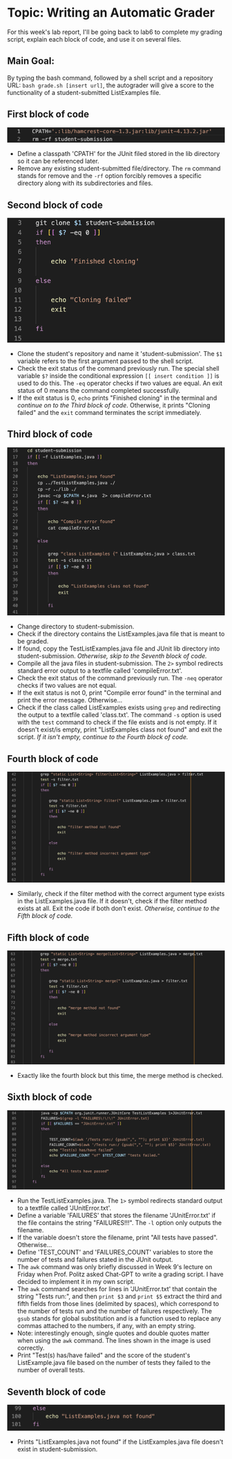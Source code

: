# Topic: Writing an Automatic Grader
For this week's lab report, I'll be going back to lab6 to complete my grading script, explain each block of code, and use it on several files.


## Main Goal:
By typing the bash command, followed by a shell script and a repository URL: `bash grade.sh [insert url]`, the autograder will give a score to the functionality of a student-submitted ListExamples file.


## First block of code
![image](https://raw.githubusercontent.com/cheahfulnic/lab9/main/wk9-ss/week9-1.png)
* Define a classpath 'CPATH' for the JUnit filed stored in the lib directory so it can be referenced later.
* Remove any existing student-submitted file/directory. The `rm` command stands for remove and the `-rf` option forcibly removes a specific directory along with its subdirectories and files.


## Second block of code
![image](https://raw.githubusercontent.com/cheahfulnic/lab9/main/wk9-ss/week9-2.png)
* Clone the student's repository and name it 'student-submission'. The `$1` variable refers to the first argument passed to the shell script.
* Check the exit status of the command previously run. The special shell variable `$?` inside the conditional expression `[[ insert condition ]]` is used to do this. The `-eq` operator checks if two values are equal. An exit status of 0 means the command completed successfully.
* If the exit status is 0, `echo` prints "Finished cloning" in the terminal and *continue on to the Third block of code*. Otherwise, it prints "Cloning failed" and the `exit` command terminates the script immediately.


## Third block of code
![image](https://raw.githubusercontent.com/cheahfulnic/lab9/main/wk9-ss/week9-3.png)
* Change directory to student-submission.
* Check if the directory contains the ListExamples.java file that is meant to be graded.
* If found, copy the TestListExamples.java file and JUnit lib directory into student-submission. *Otherwise, skip to the Seventh block of code.*
* Compile all the java files in student-submission. The `2>` symbol redirects standard error output to a textfile called 'compileError.txt'.
* Check the exit status of the command previously run. The `-neq` operator checks if two values are not equal.
* If the exit status is not 0, print "Compile error found" in the terminal and print the error message. Otherwise...
* Check if the class called ListExamples exists using `grep` and redirecting the output to a textfile called 'class.txt'. The command `-s` option is used with the `test` command to check if the file exists and is not empty. If it doesn't exist/is empty, print "ListExamples class not found" and exit the script. *If it isn't empty, continue to the Fourth block of code.*


## Fourth block of code
![image](https://raw.githubusercontent.com/cheahfulnic/lab9/main/wk9-ss/week9-4.png)
* Similarly, check if the filter method with the correct argument type exists in the ListExamples.java file. If it doesn't, check if the filter method exists at all. Exit the code if both don't exist. *Otherwise, continue to the Fifth block of code.*


## Fifth block of code
![image](https://raw.githubusercontent.com/cheahfulnic/lab9/main/wk9-ss/week9-5.png)
* Exactly like the fourth block but this time, the merge method is checked.


## Sixth block of code
![image](https://raw.githubusercontent.com/cheahfulnic/lab9/main/wk9-ss/week9-6.png)
* Run the TestListExamples.java. The `1>` symbol redirects standard output to a textfile called 'JUnitError.txt'.
* Define a variable 'FAILURES' that stores the filename 'JUnitError.txt' if the file contains the string "FAILURES!!!". The `-l` option only outputs the filename.
* If the variable doesn't store the filename, print "All tests have passed". Otherwise... 
* Define 'TEST_COUNT' and 'FAILURES_COUNT' variables to store the number of tests and failures stated in the JUnit output.
* The `awk` command was only briefly discussed in Week 9's lecture on Friday when Prof. Politz asked Chat-GPT to write a grading script. I have decided to implement it in my own script.
* The `awk` command searches for lines in 'JUnitError.txt' that contain the string "Tests run:", and then `print $3` and `print $5` extract the third and fifth fields from those lines (delimited by spaces), which correspond to the number of tests run and the number of failures respectively. The `gsub` stands for global substitution and is a function used to replace any commas attached to the numbers, if any, with an empty string.
* Note: interestingly enough, single quotes and double quotes matter when using the `awk` command. The lines shown in the image is used correctly.
* Print "Test(s) has/have failed" and the score of the student's ListExample.java file based on the number of tests they failed to the number of overall tests.


## Seventh block of code
![image](https://raw.githubusercontent.com/cheahfulnic/lab9/main/wk9-ss/week9-7.png)
* Prints "ListExamples.java not found" if the ListExamples.java file doesn't exist in student-submission.





